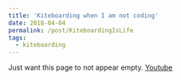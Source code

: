 ```yaml
---
title: 'Kiteboarding when I am not coding'
date: 2018-04-04
permalink: /post/KiteboardingIsLife
tags:
  - kiteboarding
---
```



Just want this page to not appear empty. [Youtube](https://www.youtube.com/watch?v=JOctXsa4t-E)
